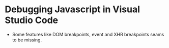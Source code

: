 # Debugging Javascript in Visual Studio Code

* Some features like DOM breakpoints, event and XHR breakpoints seams to be missing.
